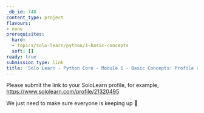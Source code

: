 ```yaml
---
_db_id: 748
content_type: project
flavours:
- none
prerequisites:
  hard:
  - topics/solo-learn/python/1-basic-concepts
  soft: []
ready: true
submission_type: link
title: 'Solo Learn - Python Core - Module 1 - Basic Concepts: Profile check'
---
```


Please submit the link to your SoloLearn profile, for example, https://www.sololearn.com/profile/21320495

We just need to make sure everyone is keeping up 💚